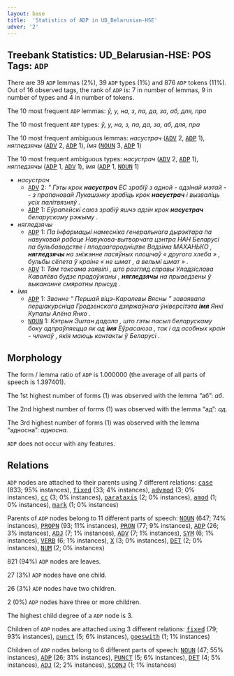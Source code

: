 ```yaml
---
layout: base
title:  'Statistics of ADP in UD_Belarusian-HSE'
udver: '2'
---
```


## Treebank Statistics: UD_Belarusian-HSE: POS Tags: `ADP`

There are 39 `ADP` lemmas (2%), 39 `ADP` types (1%) and 876 `ADP` tokens (11%).
Out of 16 observed tags, the rank of `ADP` is: 7 in number of lemmas, 9 in number of types and 4 in number of tokens.

The 10 most frequent `ADP` lemmas: <em>ў, у, на, з, па, да, за, аб, для, пра</em>

The 10 most frequent `ADP` types:  <em>ў, у, на, з, па, да, за, аб, для, пра</em>

The 10 most frequent ambiguous lemmas: <em>насустрач</em> (<tt><a href="be_hse-pos-ADV.html">ADV</a></tt> 2, <tt><a href="be_hse-pos-ADP.html">ADP</a></tt> 1), <em>нягледзячы</em> (<tt><a href="be_hse-pos-ADV.html">ADV</a></tt> 2, <tt><a href="be_hse-pos-ADP.html">ADP</a></tt> 1), <em>імя</em> (<tt><a href="be_hse-pos-NOUN.html">NOUN</a></tt> 3, <tt><a href="be_hse-pos-ADP.html">ADP</a></tt> 1)

The 10 most frequent ambiguous types:  <em>насустрач</em> (<tt><a href="be_hse-pos-ADV.html">ADV</a></tt> 2, <tt><a href="be_hse-pos-ADP.html">ADP</a></tt> 1), <em>нягледзячы</em> (<tt><a href="be_hse-pos-ADP.html">ADP</a></tt> 1, <tt><a href="be_hse-pos-ADV.html">ADV</a></tt> 1), <em>імя</em> (<tt><a href="be_hse-pos-ADP.html">ADP</a></tt> 1, <tt><a href="be_hse-pos-NOUN.html">NOUN</a></tt> 1)


* <em>насустрач</em>
  * <tt><a href="be_hse-pos-ADV.html">ADV</a></tt> 2: <em>" Гэты крок <b>насустрач</b> ЕС зрабіў з адной - адзінай мэтай -- з прапановай Лукашэнку зрабіць крок <b>насустрач</b> і вызваліць усіх палітвязняў .</em>
  * <tt><a href="be_hse-pos-ADP.html">ADP</a></tt> 1: <em>Еўрапейскі саюз зрабіў яшчэ адзін крок <b>насустрач</b> беларускаму рэжыму .</em>
* <em>нягледзячы</em>
  * <tt><a href="be_hse-pos-ADP.html">ADP</a></tt> 1: <em>Па інфармацыі намесніка генеральнага дырэктара па навуковай рабоце Навукова-вытворчага цэнтра НАН Беларусі па бульбаводстве і плодаагародніцтве Вадзіма МАХАНЬКО , <b>нягледзячы</b> на зніжэнне пасяўных плошчаў « другога хлеба » , бульбы сёлета ў краіне « не шмат , а вельмі шмат » .</em>
  * <tt><a href="be_hse-pos-ADV.html">ADV</a></tt> 1: <em>Там таксама заявілі , што разгляд справы Уладзіслава Кавалёва будзе прадоўжаны , <b>нягледзячы</b> на прыведзены ў выкананне смяротны прысуд .</em>
* <em>імя</em>
  * <tt><a href="be_hse-pos-ADP.html">ADP</a></tt> 1: <em>Званне “ Першай віцэ-Каралевы Вясны ” заваявала першакурсніца Гродзенскага дзяржаўнага ўніверсітэта <b>імя</b> Янкі Купалы Алёна Янко .</em>
  * <tt><a href="be_hse-pos-NOUN.html">NOUN</a></tt> 1: <em>Кэтрын Эштан дадала , што гэты пасыл беларускаму боку адпраўляецца як ад <b>імя</b> Еўрасаюза , так і ад асобных краін - членаў , якія маюць кантакты ў Беларусі .</em>

## Morphology

The form / lemma ratio of `ADP` is 1.000000 (the average of all parts of speech is 1.397401).

The 1st highest number of forms (1) was observed with the lemma “аб”: <em>аб</em>.

The 2nd highest number of forms (1) was observed with the lemma “ад”: <em>ад</em>.

The 3rd highest number of forms (1) was observed with the lemma “адносна”: <em>адносна</em>.

`ADP` does not occur with any features.


## Relations

`ADP` nodes are attached to their parents using 7 different relations: <tt><a href="be_hse-dep-case.html">case</a></tt> (833; 95% instances), <tt><a href="be_hse-dep-fixed.html">fixed</a></tt> (33; 4% instances), <tt><a href="be_hse-dep-advmod.html">advmod</a></tt> (3; 0% instances), <tt><a href="be_hse-dep-cc.html">cc</a></tt> (3; 0% instances), <tt><a href="be_hse-dep-parataxis.html">parataxis</a></tt> (2; 0% instances), <tt><a href="be_hse-dep-amod.html">amod</a></tt> (1; 0% instances), <tt><a href="be_hse-dep-mark.html">mark</a></tt> (1; 0% instances)

Parents of `ADP` nodes belong to 11 different parts of speech: <tt><a href="be_hse-pos-NOUN.html">NOUN</a></tt> (647; 74% instances), <tt><a href="be_hse-pos-PROPN.html">PROPN</a></tt> (93; 11% instances), <tt><a href="be_hse-pos-PRON.html">PRON</a></tt> (77; 9% instances), <tt><a href="be_hse-pos-ADP.html">ADP</a></tt> (26; 3% instances), <tt><a href="be_hse-pos-ADJ.html">ADJ</a></tt> (7; 1% instances), <tt><a href="be_hse-pos-ADV.html">ADV</a></tt> (7; 1% instances), <tt><a href="be_hse-pos-SYM.html">SYM</a></tt> (6; 1% instances), <tt><a href="be_hse-pos-VERB.html">VERB</a></tt> (6; 1% instances), <tt><a href="be_hse-pos-X.html">X</a></tt> (3; 0% instances), <tt><a href="be_hse-pos-DET.html">DET</a></tt> (2; 0% instances), <tt><a href="be_hse-pos-NUM.html">NUM</a></tt> (2; 0% instances)

821 (94%) `ADP` nodes are leaves.

27 (3%) `ADP` nodes have one child.

26 (3%) `ADP` nodes have two children.

2 (0%) `ADP` nodes have three or more children.

The highest child degree of a `ADP` node is 3.

Children of `ADP` nodes are attached using 3 different relations: <tt><a href="be_hse-dep-fixed.html">fixed</a></tt> (79; 93% instances), <tt><a href="be_hse-dep-punct.html">punct</a></tt> (5; 6% instances), <tt><a href="be_hse-dep-goeswith.html">goeswith</a></tt> (1; 1% instances)

Children of `ADP` nodes belong to 6 different parts of speech: <tt><a href="be_hse-pos-NOUN.html">NOUN</a></tt> (47; 55% instances), <tt><a href="be_hse-pos-ADP.html">ADP</a></tt> (26; 31% instances), <tt><a href="be_hse-pos-PUNCT.html">PUNCT</a></tt> (5; 6% instances), <tt><a href="be_hse-pos-DET.html">DET</a></tt> (4; 5% instances), <tt><a href="be_hse-pos-ADJ.html">ADJ</a></tt> (2; 2% instances), <tt><a href="be_hse-pos-SCONJ.html">SCONJ</a></tt> (1; 1% instances)


